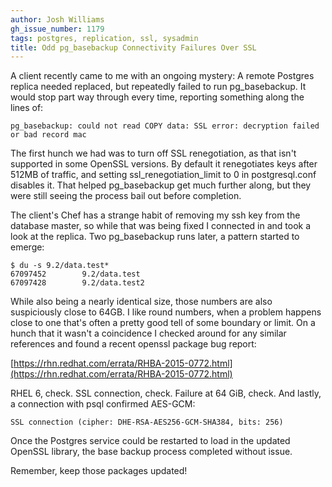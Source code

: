 ```yaml
---
author: Josh Williams
gh_issue_number: 1179
tags: postgres, replication, ssl, sysadmin
title: Odd pg_basebackup Connectivity Failures Over SSL
---
```


A client recently came to me with an ongoing mystery: A remote Postgres replica needed replaced, but repeatedly failed to run pg_basebackup. It would stop part way through every time, reporting something along the lines of:

```
pg_basebackup: could not read COPY data: SSL error: decryption failed or bad record mac
```

The first hunch we had was to turn off SSL renegotiation, as that isn't supported in some OpenSSL versions. By default it renegotiates keys after 512MB of traffic, and setting ssl_renegotiation_limit to 0 in postgresql.conf disables it. That helped pg_basebackup get much further along, but they were still seeing the process bail out before completion.

The client's Chef has a strange habit of removing my ssh key from the database master, so while that was being fixed I connected in and took a look at the replica. Two pg_basebackup runs later, a pattern started to emerge:

```
$ du -s 9.2/data.test*
67097452        9.2/data.test
67097428        9.2/data.test2
```
While also being a nearly identical size, those numbers are also suspiciously close to 64GB. I like round numbers, when a problem happens close to one that's often a pretty good tell of some boundary or limit. On a hunch that it wasn't a coincidence I checked around for any similar references and found a recent openssl package bug report:

[https://rhn.redhat.com/errata/RHBA-2015-0772.html](https://rhn.redhat.com/errata/RHBA-2015-0772.html)

RHEL 6, check. SSL connection, check. Failure at 64 GiB, check. And lastly, a connection with psql confirmed AES-GCM:

```
SSL connection (cipher: DHE-RSA-AES256-GCM-SHA384, bits: 256)
```

Once the Postgres service could be restarted to load in the updated OpenSSL library, the base backup process completed without issue.

Remember, keep those packages updated!
